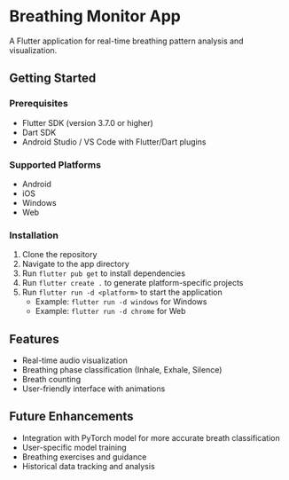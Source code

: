 # Breathing Monitor App

A Flutter application for real-time breathing pattern analysis and visualization.

## Getting Started

### Prerequisites

- Flutter SDK (version 3.7.0 or higher)
- Dart SDK
- Android Studio / VS Code with Flutter/Dart plugins

### Supported Platforms
- Android
- iOS 
- Windows
- Web

### Installation

1. Clone the repository
2. Navigate to the app directory
3. Run `flutter pub get` to install dependencies
4. Run `flutter create .` to generate platform-specific projects
5. Run `flutter run -d <platform>` to start the application
   - Example: `flutter run -d windows` for Windows
   - Example: `flutter run -d chrome` for Web

## Features

- Real-time audio visualization
- Breathing phase classification (Inhale, Exhale, Silence)
- Breath counting
- User-friendly interface with animations

## Future Enhancements

- Integration with PyTorch model for more accurate breath classification
- User-specific model training
- Breathing exercises and guidance
- Historical data tracking and analysis
